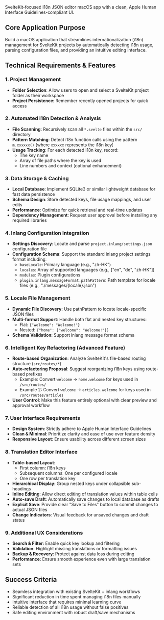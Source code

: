 SvelteKit-focused i18n JSON editor macOS app with a clean, Apple Human Interface Guidelines-compliant UI.

## Core Application Purpose
Build a macOS application that streamlines internationalization (i18n) management for SvelteKit projects by automatically detecting i18n usage, parsing configuration files, and providing an intuitive editing interface.

## Technical Requirements & Features

### 1. Project Management
- **Folder Selection**: Allow users to open and select a SvelteKit project folder as their workspace
- **Project Persistence**: Remember recently opened projects for quick access

### 2. Automated i18n Detection & Analysis
- **File Scanning**: Recursively scan all `*.svelte` files within the `src/` directory
- **Pattern Matching**: Detect i18n function calls using the pattern `m.xxxxxx()` (where `xxxxxx` represents the i18n key)
- **Usage Tracking**: For each detected i18n key, record:
  - The key name
  - Array of file paths where the key is used
  - Line numbers and context (optional enhancement)

### 3. Data Storage & Caching
- **Local Database**: Implement SQLite3 or similar lightweight database for fast data persistence
- **Schema Design**: Store detected keys, file usage mappings, and user edits
- **Performance**: Optimize for quick retrieval and real-time updates
- **Dependency Management**: Request user approval before installing any required libraries

### 4. Inlang Configuration Integration
- **Settings Discovery**: Locate and parse `project.inlang/settings.json` configuration file
- **Configuration Schema**: Support the standard inlang project settings format including:
  - `baseLocale`: Primary language (e.g., "zh-HK")
  - `locales`: Array of supported languages (e.g., ["en", "de", "zh-HK"])
  - `modules`: Plugin configurations
  - `plugin.inlang.messageFormat.pathPattern`: Path template for locale files (e.g., "./messages/{locale}.json")

### 5. Locale File Management
- **Dynamic File Discovery**: Use pathPattern to locate locale-specific JSON files
- **Multi-format Support**: Handle both flat and nested key structures:
  - Flat: `{"welcome": "Welcome!"}`
  - Nested: `{"home": {"welcome": "Welcome!"}}`
- **Schema Validation**: Support inlang message format schema

### 6. Intelligent Key Refactoring (Advanced Feature)
- **Route-based Organization**: Analyze SvelteKit's file-based routing structure (`src/routes/*`)
- **Auto-refactoring Proposal**: Suggest reorganizing i18n keys using route-based prefixes
  - Example: Convert `welcome` → `home.welcome` for keys used in `/src/routes/`
  - Example 2: Convert `welcome` → `articles.welcome` for keys used in `/src/routes/articles`
- **User Control**: Make this feature entirely optional with clear preview and approval workflow

### 7. User Interface Requirements
- **Design System**: Strictly adhere to Apple Human Interface Guidelines
- **Clean & Minimal**: Prioritize clarity and ease of use over feature density
- **Responsive Layout**: Ensure usability across different screen sizes

### 8. Translation Editor Interface
- **Table-based Layout**:
  - First column: i18n keys
  - Subsequent columns: One per configured locale
  - One row per translation key
- **Hierarchical Display**: Group nested keys under collapsible sub-headings
- **Inline Editing**: Allow direct editing of translation values within table cells
- **Auto-save Draft**: Automatically save changes to local database as drafts
- **Explicit Save**: Provide clear "Save to Files" button to commit changes to actual JSON files
- **Change Indicators**: Visual feedback for unsaved changes and draft status

### 9. Additional UX Considerations
- **Search & Filter**: Enable quick key lookup and filtering
- **Validation**: Highlight missing translations or formatting issues
- **Backup & Recovery**: Protect against data loss during editing
- **Performance**: Ensure smooth experience even with large translation sets

## Success Criteria
- Seamless integration with existing SvelteKit + inlang workflows
- Significant reduction in time spent managing i18n files manually
- Intuitive interface that requires minimal learning curve
- Reliable detection of all i18n usage without false positives
- Safe editing environment with robust draft/save mechanisms